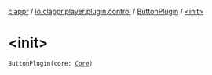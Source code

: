 [clappr](../../index.md) / [io.clappr.player.plugin.control](../index.md) / [ButtonPlugin](index.md) / [&lt;init&gt;](./-init-.md)

# &lt;init&gt;

`ButtonPlugin(core: `[`Core`](../../io.clappr.player.components/-core/index.md)`)`